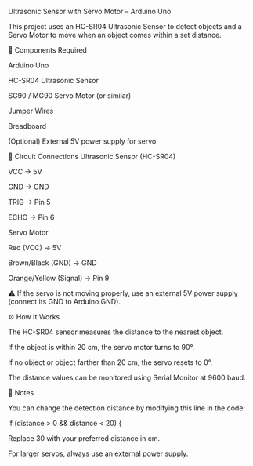 Ultrasonic Sensor with Servo Motor – Arduino Uno

This project uses an HC-SR04 Ultrasonic Sensor to detect objects and a Servo Motor to move when an object comes within a set distance.

🔧 Components Required

Arduino Uno

HC-SR04 Ultrasonic Sensor

SG90 / MG90 Servo Motor (or similar)

Jumper Wires

Breadboard

(Optional) External 5V power supply for servo

🔌 Circuit Connections
Ultrasonic Sensor (HC-SR04)

VCC → 5V

GND → GND

TRIG → Pin 5

ECHO → Pin 6

Servo Motor

Red (VCC) → 5V

Brown/Black (GND) → GND

Orange/Yellow (Signal) → Pin 9

⚠️ If the servo is not moving properly, use an external 5V power supply (connect its GND to Arduino GND).


⚙️ How It Works

The HC-SR04 sensor measures the distance to the nearest object.

If the object is within 20 cm, the servo motor turns to 90°.

If no object or object farther than 20 cm, the servo resets to 0°.

The distance values can be monitored using Serial Monitor at 9600 baud.

📌 Notes

You can change the detection distance by modifying this line in the code:

if (distance > 0 && distance < 20) {  


Replace 30 with your preferred distance in cm.

For larger servos, always use an external power supply.